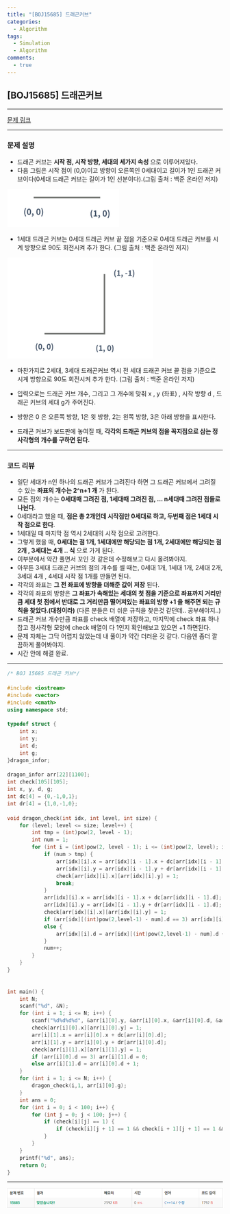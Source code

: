 ```yaml
---
title: "[BOJ15685] 드래곤커브"
categories:
  - Algorithm
tags:
  - Simulation
  - Algorithm
comments:
  - true
---
```


## [BOJ15685] 드래곤커브

---

[문제 링크](https://www.acmicpc.net/problem/15685)

---

### 문제 설명

* 드래곤 커브는 __시작 점, 시작 방향, 세대의 세가지 속성__ 으로 이루어져있다.
* 다음 그림은 시작 점이 (0,0)이고 방향이 오른쪽인 0세대이고 길이가 1인 드래곤 커브이다(0세대 드래곤 커브는 길이가 1인 선분이다).(그림 출처 : 백준 온라인 저지)

![](/assets/img/Algorithm/BOJ15685-1.png)

* 1세대 드래곤 커브는 0세대 드래곤 커브 끝 점을 기준으로 0세대 드래곤 커브를 시계 방향으로 90도 회전시켜 추가 한다. (그림 출처 : 백준 온라인 저지)

![](/assets/img/Algorithm/BOJ15685-2.png)

* 마찬가지로 2세대, 3세대 드래곤커브 역시 전 세대 드래곤 커브 끝 점을 기준으로 시계 방향으로 90도 회전시켜 추가 한다. (그림 출처 : 백준 온라인 저지)

* 입력으로는 드래곤 커브 개수, 그리고 그 개수에 맞춰 x , y (좌표) , 시작 방향 d , 드래곤 커브의 세대 g가 주어진다.

* 방향은 0 은 오른쪽 방향, 1은 윗 방향, 2는 왼쪽 방향, 3은 아래 방향을 표시한다.

* 드래곤 커브가 보드판에 놓여질 때, __각각의 드래곤 커브의 점을 꼭지점으로 삼는 정사각형의 개수를 구하면 된다.__


---


### 코드 리뷰

* 일단 세대가 n인 하나의 드래곤 커브가 그려진다 하면 그 드래곤 커브에서 그려질 수 있는 __좌표의 개수는 2^n+1 개__ 가 된다.
* 모든 점의 개수는 __0세대때 그려진 점, 1세대때 그려진 점, ... n세대때 그려진 점들로 나뉜다__.
* 0세대라고 했을 때, __점은 총 2개인데 시작점만 0세대로 하고, 두번째 점은 1세대 시작 점으로 한다__.
* 1세대일 때 마지막 점 역시 2세대의 시작 점으로 고려한다.
* 그렇게 했을 때, __0세대는 점 1개, 1세대에만 해당되는 점 1개, 2세대에만 해당되는 점 2개 , 3세대는 4개 .. 식__ 으로 가게 된다.
* 이부분에서 약간 풀면서 꼬인 것 같은데 수정해보고 다시 올려봐야지.
* 아무튼 3세대 드래곤 커브의 점의 개수를 셀 때는, 0세대 1개, 1세대 1개, 2세대 2개, 3세대 4개 , 4세대 시작 점 1개를 만들면 된다.
* 각각의 좌표는 __그 전 좌표에 방향을 더해준 값이 저장__ 된다.
* 각각의 좌표의 방향은 __그 좌표가 속해있는 세대의 첫 점을 기준으로 좌표까지 거리만큼 세대 첫 점에서 반대로 그 거리만큼 떨어져있는 좌표의 방향 +1 을 해주면 되는 규칙을 찾았다.(대칭이라)__ (다른 분들은 더 쉬운 규칙을 찾은것 같던데.. 공부해야지..)
* 드래곤 커브 개수만큼 좌표를 check 배열에 저장하고, 마지막에 check 좌표 하나 잡고 정사각형 모양에 check 배열이 다 1인지 확인해보고 있으면 +1 하면된다.
* 문제 자체는 그닥 어렵지 않았는데 내 풀이가 약간 더러운 것 같다. 다음엔 좀더 깔끔하게 풀어봐야지.
* 시간 안에 해결 완료.

---

```cpp
/* BOJ 15685 드래곤 커브*/

#include <iostream>
#include <vector>
#include <cmath>
using namespace std;

typedef struct {
	int x;
	int y;
	int d;
	int g;
}dragon_infor;

dragon_infor arr[22][1100];
int check[105][105];
int x, y, d, g;
int dc[4] = {0,-1,0,1};
int dr[4] = {1,0,-1,0};

void dragon_check(int idx, int level, int size) {
	for (level; level <= size; level++) {
		int tmp = (int)pow(2, level - 1);
		int num = 1;
		for (int i = (int)pow(2, level - 1); i <= (int)pow(2, level); i++) {
			if (num > tmp) {
				arr[idx][i].x = arr[idx][i - 1].x + dc[arr[idx][i - 1].d];
				arr[idx][i].y = arr[idx][i - 1].y + dr[arr[idx][i - 1].d];
				check[arr[idx][i].x][arr[idx][i].y] = 1;
				break;
			}
			arr[idx][i].x = arr[idx][i - 1].x + dc[arr[idx][i - 1].d];
			arr[idx][i].y = arr[idx][i - 1].y + dr[arr[idx][i - 1].d];
			check[arr[idx][i].x][arr[idx][i].y] = 1;
			if (arr[idx][(int)pow(2,level-1) - num].d == 3) arr[idx][i].d = 0;
			else {
				arr[idx][i].d = arr[idx][(int)pow(2,level-1) - num].d + 1;
			}
			num++;
		}
	}
}


int main() {
	int N;
	scanf("%d", &N);
	for (int i = 1; i <= N; i++) {
		scanf("%d%d%d%d", &arr[i][0].y, &arr[i][0].x, &arr[i][0].d, &arr[i][0].g);
		check[arr[i][0].x][arr[i][0].y] = 1;
		arr[i][1].x = arr[i][0].x + dc[arr[i][0].d];
		arr[i][1].y = arr[i][0].y + dr[arr[i][0].d];
		check[arr[i][1].x][arr[i][1].y] = 1;
		if (arr[i][0].d == 3) arr[i][1].d = 0;
		else arr[i][1].d = arr[i][0].d + 1;
	}
	for (int i = 1; i <= N; i++) {
		dragon_check(i,1, arr[i][0].g);
	}
	int ans = 0;
	for (int i = 0; i < 100; i++) {
		for (int j = 0; j < 100; j++) {
			if (check[i][j] == 1) {
				if (check[i][j + 1] == 1 && check[i + 1][j + 1] == 1 && check[i + 1][j] == 1) ans++;
			}
		}
	}
	printf("%d", ans);
	return 0;
}
```

---

![](/assets/img/Algorithm/BOJ15685-4.png)
